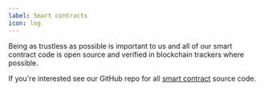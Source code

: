```yaml
---
label: Smart contracts
icon: log
---
```


Being as trustless as possible is important to us and all of our smart contract code is open source and verified in blockchain trackers where possible.

If you're interested see our GitHub repo for all [smart contract]() source code.